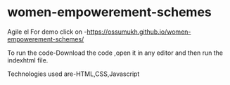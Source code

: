 # women-empowerement-schemes
Agile el
For demo click on -https://ossumukh.github.io/women-empowerement-schemes/

To run the code-Download the code ,open it in any editor and then run the indexhtml file.

Technologies used are-HTML,CSS,Javascript
